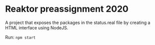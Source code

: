# Reaktor preassignment 2020

A project that exposes the packages in the status.real file
by creating a HTML interface using NodeJS.

Run: `npm start`
